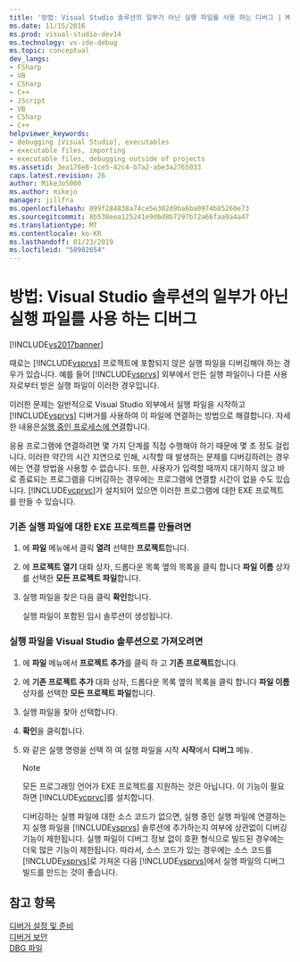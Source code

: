 ```yaml
---
title: '방법: Visual Studio 솔루션의 일부가 아닌 실행 파일를 사용 하는 디버그 | Microsoft Docs'
ms.date: 11/15/2016
ms.prod: visual-studio-dev14
ms.technology: vs-ide-debug
ms.topic: conceptual
dev_langs:
- FSharp
- VB
- CSharp
- C++
- JScript
- VB
- CSharp
- C++
helpviewer_keywords:
- debugging [Visual Studio], executables
- executable files, importing
- executable files, debugging outside of projects
ms.assetid: 3ea176e8-1ce5-42c4-b7a2-abe3a2765033
caps.latest.revision: 26
author: MikeJo5000
ms.author: mikejo
manager: jillfra
ms.openlocfilehash: 099f284838a74ce5e302d9ba6ba0974b85260e73
ms.sourcegitcommit: 8b538eea125241e9d6d8b7297b72a66faa9a4a47
ms.translationtype: MT
ms.contentlocale: ko-KR
ms.lasthandoff: 01/23/2019
ms.locfileid: "58982654"
---
```

# <a name="how-to-debug-an-executable-not-part-of-a-visual-studio-solution"></a>방법: Visual Studio 솔루션의 일부가 아닌 실행 파일를 사용 하는 디버그
[!INCLUDE[vs2017banner](../includes/vs2017banner.md)]

때로는 [!INCLUDE[vsprvs](../includes/vsprvs-md.md)] 프로젝트에 포함되지 않은 실행 파일을 디버깅해야 하는 경우가 있습니다. 예를 들어 [!INCLUDE[vsprvs](../includes/vsprvs-md.md)] 외부에서 만든 실행 파일이나 다른 사용자로부터 받은 실행 파일이 이러한 경우입니다.  
  
 이러한 문제는 일반적으로 Visual Studio 외부에서 실행 파일을 시작하고 [!INCLUDE[vsprvs](../includes/vsprvs-md.md)] 디버거를 사용하여 이 파일에 연결하는 방법으로 해결합니다. 자세한 내용은[실행 중인 프로세스에 연결](../debugger/attach-to-running-processes-with-the-visual-studio-debugger.md)합니다.  
  
 응용 프로그램에 연결하려면 몇 가지 단계를 직접 수행해야 하기 때문에 몇 초 정도 걸립니다. 이러한 약간의 시간 지연으로 인해, 시작할 때 발생하는 문제를 디버깅하려는 경우에는 연결 방법을 사용할 수 없습니다. 또한, 사용자가 입력할 때까지 대기하지 않고 바로 종료되는 프로그램을 디버깅하는 경우에는 프로그램에 연결할 시간이 없을 수도 있습니다. [!INCLUDE[vcprvc](../includes/vcprvc-md.md)]가 설치되어 있으면 이러한 프로그램에 대한 EXE 프로젝트를 만들 수 있습니다.  
  
### <a name="to-create-an-exe-project-for-an-existing-executable"></a>기존 실행 파일에 대한 EXE 프로젝트를 만들려면  
  
1.  에 **파일** 메뉴에서 클릭 **열려** 선택한 **프로젝트**합니다.  
  
2.  에 **프로젝트 열기** 대화 상자, 드롭다운 목록 옆의 목록을 클릭 합니다 **파일 이름** 상자를 선택한 **모든 프로젝트 파일**합니다.  
  
3.  실행 파일을 찾은 다음 클릭 **확인**합니다.  
  
     실행 파일이 포함된 임시 솔루션이 생성됩니다.  
  
### <a name="to-import-an-executable-into-a-visual-studio-solution"></a>실행 파일을 Visual Studio 솔루션으로 가져오려면  
  
1.  에 **파일** 메뉴에서 **프로젝트 추가**를 클릭 하 고 **기존 프로젝트**합니다.  
  
2.  에 **기존 프로젝트 추가** 대화 상자, 드롭다운 목록 옆의 목록을 클릭 합니다 **파일 이름** 상자를 선택한 **모든 프로젝트 파일**합니다.  
  
3.  실행 파일을 찾아 선택합니다.  
  
4.  **확인**을 클릭합니다.  
  
5.  와 같은 실행 명령을 선택 하 여 실행 파일을 시작 **시작**에서 **디버그** 메뉴.  
  
    > [!NOTE]
    >  모든 프로그래밍 언어가 EXE 프로젝트를 지원하는 것은 아닙니다. 이 기능이 필요하면 [!INCLUDE[vcprvc](../includes/vcprvc-md.md)]를 설치합니다.  
  
     디버깅하는 실행 파일에 대한 소스 코드가 없으면, 실행 중인 실행 파일에 연결하는지 실행 파일을 [!INCLUDE[vsprvs](../includes/vsprvs-md.md)] 솔루션에 추가하는지 여부에 상관없이 디버깅 기능이 제한됩니다. 실행 파일이 디버그 정보 없이 호환 형식으로 빌드된 경우에는 더욱 많은 기능이 제한됩니다. 따라서, 소스 코드가 있는 경우에는 소스 코드를 [!INCLUDE[vsprvs](../includes/vsprvs-md.md)]로 가져온 다음 [!INCLUDE[vsprvs](../includes/vsprvs-md.md)]에서 실행 파일의 디버그 빌드를 만드는 것이 좋습니다.  
  
## <a name="see-also"></a>참고 항목  
 [디버거 설정 및 준비](../debugger/debugger-settings-and-preparation.md)   
 [디버거 보안](../debugger/debugger-security.md)   
 [DBG 파일](http://msdn.microsoft.com/91e449e9-8b65-4123-960f-2107cd1f1cfd)
